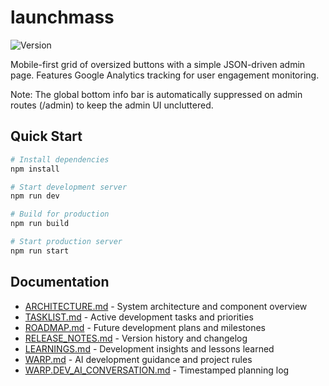 # launchmass

![Version](https://img.shields.io/badge/version-1.2.0-blue)

Mobile-first grid of oversized buttons with a simple JSON-driven admin page. Features Google Analytics tracking for user engagement monitoring.

Note: The global bottom info bar is automatically suppressed on admin routes (/admin) to keep the admin UI uncluttered.

## Quick Start

```bash
# Install dependencies
npm install

# Start development server
npm run dev

# Build for production
npm run build

# Start production server
npm run start
```

## Documentation

- [ARCHITECTURE.md](ARCHITECTURE.md) - System architecture and component overview
- [TASKLIST.md](TASKLIST.md) - Active development tasks and priorities
- [ROADMAP.md](ROADMAP.md) - Future development plans and milestones
- [RELEASE_NOTES.md](RELEASE_NOTES.md) - Version history and changelog
- [LEARNINGS.md](LEARNINGS.md) - Development insights and lessons learned
- [WARP.md](WARP.md) - AI development guidance and project rules
- [WARP.DEV_AI_CONVERSATION.md](WARP.DEV_AI_CONVERSATION.md) - Timestamped planning log

